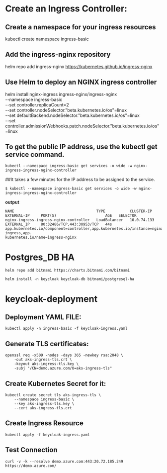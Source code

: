 # Create an Ingress Controller:

## Create a namespace for your ingress resources
kubectl create namespace ingress-basic

## Add the ingress-nginx repository
helm repo add ingress-nginx https://kubernetes.github.io/ingress-nginx

## Use Helm to deploy an NGINX ingress controller

helm install nginx-ingress ingress-nginx/ingress-nginx \
    --namespace ingress-basic \
    --set controller.replicaCount=2 \
    --set controller.nodeSelector."beta\.kubernetes\.io/os"=linux \
    --set defaultBackend.nodeSelector."beta\.kubernetes\.io/os"=linux \
    --set controller.admissionWebhooks.patch.nodeSelector."beta\.kubernetes\.io/os"=linux

## To get the public IP address, use the kubectl get service command.
```
kubectl --namespace ingress-basic get services -o wide -w nginx-ingress-ingress-nginx-controller
```
##It takes a few minutes for the IP address to be assigned to the service.
```
$ kubectl --namespace ingress-basic get services -o wide -w nginx-ingress-ingress-nginx-controller
```
**output**
```
NAME                                     TYPE           CLUSTER-IP    EXTERNAL-IP     PORT(S)                      AGE   SELECTOR
nginx-ingress-ingress-nginx-controller   LoadBalancer   10.0.74.133   EXTERNAL_IP     80:32486/TCP,443:30953/TCP   44s   app.kubernetes.io/component=controller,app.kubernetes.io/instance=nginx-ingress,app.
kubernetes.io/name=ingress-nginx

````

# Postgres_DB HA
```
helm repo add bitnami https://charts.bitnami.com/bitnami

helm install -n keycloak keycloak-db bitnami/postgresql-ha
```
# keycloak-deployment

## Deployment YAML FILE:
```
kubectl apply -n ingress-basic -f keycloak-ingress.yaml
```
## Generate TLS certificates:

```
openssl req -x509 -nodes -days 365 -newkey rsa:2048 \
    -out aks-ingress-tls.crt \
    -keyout aks-ingress-tls.key \
    -subj "/CN=demo.azure.com/O=aks-ingress-tls"
```
## Create Kubernetes Secret for it:

```  
kubectl create secret tls aks-ingress-tls \
    --namespace ingress-basic \
    --key aks-ingress-tls.key \
    --cert aks-ingress-tls.crt
```

## Create Ingress Resource
```
kubectl apply -f keycloak-ingress.yaml
```

## Test Connection
```
curl -v -k --resolve demo.azure.com:443:20.72.185.249 https://demo.azure.com/
```